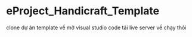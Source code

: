 # eProject_Handicraft_Template
clone dự án template về 
mở visual studio code tải live server về chạy thôi
